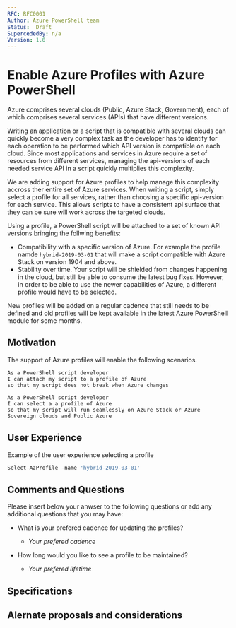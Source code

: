 ```yaml
---
RFC: RFC0001
Author: Azure PowerShell team
Status:  Draft
SupercededBy: n/a
Version: 1.0
---
```


# Enable Azure Profiles with Azure PowerShell

Azure comprises several clouds (Public, Azure Stack, Government), each of which comprises several services (APIs) that have different versions.

Writing an application or a script that is compatible with several clouds can quickly become a very complex task as the developer has to identify for each operation to be performed which API version is compatible on each cloud. Since most applications and services in Azure require a set of resources from different services, managing the api-versions of each needed service API in a script quickly multiplies this complexity.

We are adding support for Azure profiles to help manage this complexity accross ther entire set of Azure services. When writing a script, simply select a profile for all services, rather than choosing a specific api-version for each service. This allows scripts to have a consistent api surface that they can be sure will work across the targeted clouds.

Using a profile, a PowerShell script will be attached to a set of known API versions bringing the follwing benefits:

- Compatibility with a specific version of Azure. For example the profile namde `hybrid-2019-03-01` that will make a script compatible with Azure Stack on version 1904 and above.
- Stability over time. Your script will be shielded from changes happening in the cloud, but still be able to consume the latest bug fixes. However, in order to be able to use the newer capabilities of Azure, a different profile would have to be selected.

New profiles will be added on a regular cadence that still needs to be defined and old profiles will be kept available in the latest Azure PowerShell module for some months.

## Motivation

The support of Azure profiles will enable the following scenarios.

```code
As a PowerShell script developer
I can attach my script to a profile of Azure
so that my script does not break when Azure changes
```

```code
As a PowerShell script developer
I can select a a profile of Azure
so that my script will run seamlessly on Azure Stack or Azure Sovereign clouds and Public Azure
```

## User Experience

Example of the user experience selecting a profile

```PowerShell
Select-AzProfile -name 'hybrid-2019-03-01'
```

## Comments and Questions

Please insert below your anwser to the following questions or add any additional questions that you may have:

- What is your prefered cadence for updating the profiles?

  - _Your prefered cadence_

- How long would you like to see a profile to be maintained?

  - _Your prefered lifetime_

## Specifications

## Alernate proposals and considerations
